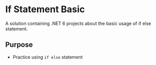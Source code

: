 # If Statement Basic
A solution containing .NET 6 projects about the basic usage of if else statement.

## Purpose
- Practice using `if else` statement